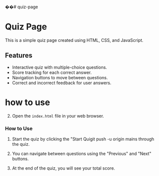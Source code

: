 ��#   q u i z - p a g e 
# Quiz Page

This is a simple quiz page created using HTML, CSS, and JavaScript.
## Features
- Interactive quiz with multiple-choice questions.
- Score tracking for each correct answer.
- Navigation buttons to move between questions.
- Correct and incorrect feedback for user answers.
# how to use
2. Open the `index.html` file in your web browser.

### How to Use

1. Start the quiz by clicking the "Start Quigit push -u origin mains through the quiz.

4. You can navigate between questions using the "Previous" and "Next" buttons.

5. At the end of the quiz, you will see your total score.

 
 
